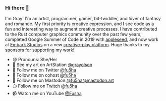 ### Hi there 👋

I'm Gray! I'm an artist, programmer, gamer, bit-twiddler, and lover of fantasy and romance. My first priority is creative expression, and I see code as a fun and interesting way to augment creative processes. I have contributed to the Rust computer graphics community over the past few years, completed Google Summer of Code in 2019 with [appleseed](https://github.com/appleseedhq/appleseed/), and now work at [Embark Studios](https://www.embark-studios.com/) on a new [creative-play platform](https://medium.com/embarkstudios/homegrown-rendering-with-rust-1e39068e56a7). Huge thanks to my sponsors for supporting my work!

- 😄 Pronouns: She/Her
- 🎨 See my art on ArtStation [@grayolson](https://artstation.com/grayolson/)
- 🐥 Follow me on Twitter [@fu5ha](https://twitter.com/fu5ha/)
- 🐞 Follow me on cohost [@fu5ha](https://cohost.org/fu5ha/)
- 🐘 Follow me on Mastodon [@fu5ha@mastodon.art](https://mastodon.art/@fu5ha)
- 📺 Follow me on Twitch [@fu5ha](https://twitch.tv/fu5ha/)
- 📹 Watch me on YouTube [@Fusha](https://www.youtube.com/channel/UCRoVzHvZ_h2rHy-ef4sUQ3w)
